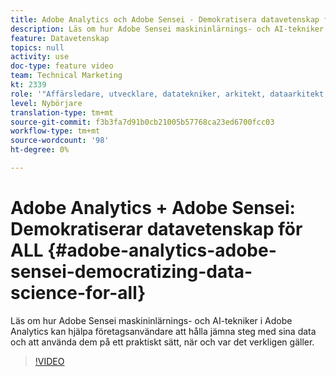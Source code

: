 ```yaml
---
title: Adobe Analytics och Adobe Sensei - Demokratisera datavetenskap för ALLA
description: Läs om hur Adobe Sensei maskininlärnings- och AI-tekniker i Adobe Analytics kan hjälpa företagsanvändare att hålla jämna steg med sina data och att använda dem på ett praktiskt sätt, när och var det verkligen gäller.
feature: Datavetenskap
topics: null
activity: use
doc-type: feature video
team: Technical Marketing
kt: 2339
role: '"Affärsledare, utvecklare, datatekniker, arkitekt, dataarkitekt, administratör, ledare"'
level: Nybörjare
translation-type: tm+mt
source-git-commit: f3b3fa7d91b0cb21005b57768ca23ed6700fcc03
workflow-type: tm+mt
source-wordcount: '98'
ht-degree: 0%

---
```



# Adobe Analytics + Adobe Sensei: Demokratiserar datavetenskap för ALL {#adobe-analytics-adobe-sensei-democratizing-data-science-for-all}

Läs om hur Adobe Sensei maskininlärnings- och AI-tekniker i Adobe Analytics kan hjälpa företagsanvändare att hålla jämna steg med sina data och att använda dem på ett praktiskt sätt, när och var det verkligen gäller.

>[!VIDEO](https://video.tv.adobe.com/v/25838/?quality=12)
